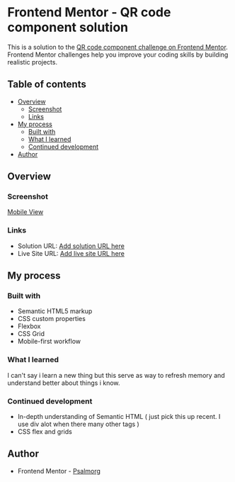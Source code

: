 # Frontend Mentor - QR code component solution

This is a solution to the [QR code component challenge on Frontend Mentor](https://www.frontendmentor.io/challenges/qr-code-component-iux_sIO_H). Frontend Mentor challenges help you improve your coding skills by building realistic projects. 

## Table of contents

- [Overview](#overview)
  - [Screenshot](#screenshot)
  - [Links](#links)
- [My process](#my-process)
  - [Built with](#built-with)
  - [What I learned](#what-i-learned)
  - [Continued development](#continued-development)
- [Author](#author)


## Overview

### Screenshot

[Mobile View](https://github.com/Psalmorg/Project_1/blob/main/Screenshot%20(6).png)



### Links

- Solution URL: [Add solution URL here](https://your-solution-url.com)
- Live Site URL: [Add live site URL here](https://your-live-site-url.com)

## My process

### Built with

- Semantic HTML5 markup
- CSS custom properties
- Flexbox
- CSS Grid
- Mobile-first workflow


### What I learned

I can't say i learn a new thing but this serve as way to refresh memory and understand better about things i know.

### Continued development

 - In-depth understanding of Semantic HTML ( just pick this up recent. I use div alot when there many other tags ) 
 - CSS flex and grids


## Author

- Frontend Mentor - [Psalmorg](https://www.frontendmentor.io/profile/psalmorg)
